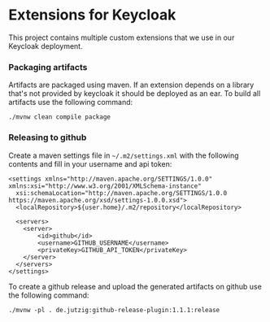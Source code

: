 # Extensions for Keycloak

This project contains multiple custom extensions that we use in our Keycloak deployment.

### Packaging artifacts

Artifacts are packaged using maven. If an extension depends on a library that's not provided by keycloak it should be deployed as an ear. 
To build all artifacts use the following command:
```
./mvnw clean compile package
```

### Releasing to github

Create a maven settings file in `~/.m2/settings.xml` with the following contents and fill in your username and api token:
```
<settings xmlns="http://maven.apache.org/SETTINGS/1.0.0" xmlns:xsi="http://www.w3.org/2001/XMLSchema-instance"
  xsi:schemaLocation="http://maven.apache.org/SETTINGS/1.0.0 https://maven.apache.org/xsd/settings-1.0.0.xsd">
  <localRepository>${user.home}/.m2/repository</localRepository>

  <servers>
    <server>
        <id>github</id>
        <username>GITHUB_USERNAME</username>
        <privateKey>GITHUB_API_TOKEN</privateKey>
    </server>
  </servers>
</settings>
```

To create a github release and upload the generated artifacts on github use the following command:
```
./mvnw -pl . de.jutzig:github-release-plugin:1.1.1:release 
```
